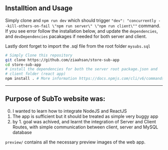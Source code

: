 ## Installtion and Usage

Simply clone and `npm run dev` which should trigger `"dev": "concurrently --kill-others-on-fail \"npm run server\" \"npm run client\""` command. If you see error follow the installation below, and update the `dependencies`, and `devDependencies` pacakages if needed for both server and client.

Lastly dont forget to import the .sql file from the root folder `mysubs.sql`

```bash
# Simply Clone this repository
git clone https://github.com/ziaahsan/store-sub-app
cd store-sub-app
# install the dependencies for both the server root package.json and
# client folder (react app)
npm install . # More information https://docs.npmjs.com/cli/v6/commands/npm-install
```
---

## Purpose of SubTo website was:
0. I wanted to learn how to integrate NodeJS and ReactJS
1. The app is sufficient but it should be treated as simple very buggy app
2. by 1. goal was achived, and learnt the integration of Server and Client Routes, with simple communication between client, server and MySQL database

`preview/` contains all the necessary preview images of the web app.
